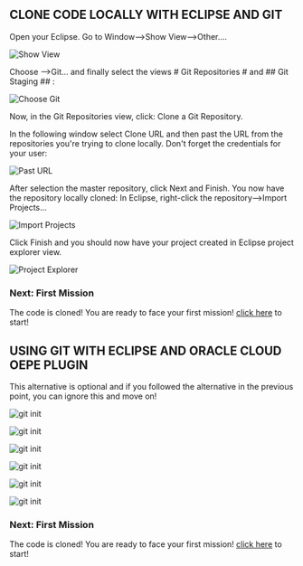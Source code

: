 ## CLONE CODE LOCALLY WITH ECLIPSE AND GIT ##

Open your Eclipse.
Go to Window-->Show View-->Other....

![Show View](eclipsegit01.png)

Choose
-->Git... and finally select the views # Git Repositories # and ## Git Staging ## :

![Choose Git](gitEclipseSimple01.PNG)


Now, in the Git Repositories view, click: Clone a Git Repository.

In the following window select Clone URL and then past the URL from the repositories you're trying to clone locally. Don't forget the credentials for your user:


![Past URL](gitEclipseSimple02.PNG)

After selection the master repository, click Next and Finish. You now have the repository locally cloned:
In Eclipse, right-click the repository-->Import Projects...

![Import Projects](gitEclipseSimple03.PNG)

Click Finish and you should now have your project created in Eclipse project explorer view.

![Project Explorer](gitEclipseSimple04.PNG)

### Next: First Mission ###

The code is cloned! You are ready to face your first mission! [click here](../missions/deploy.md) to start!

## USING GIT WITH ECLIPSE AND ORACLE CLOUD OEPE PLUGIN ##

This alternative is optional and if you followed the alternative in the previous point, you can ignore this and move on!

![git init](eclipsegit01.png)


![git init](eclipsegit02.png)


![git init](eclipsegit03.png)


![git init](eclipsegit04.png)


![git init](eclipsegit05.png)


![git init](eclipsegit06.png)



### Next: First Mission ###

The code is cloned! You are ready to face your first mission! [click here](../missions/deploy.md) to start!
